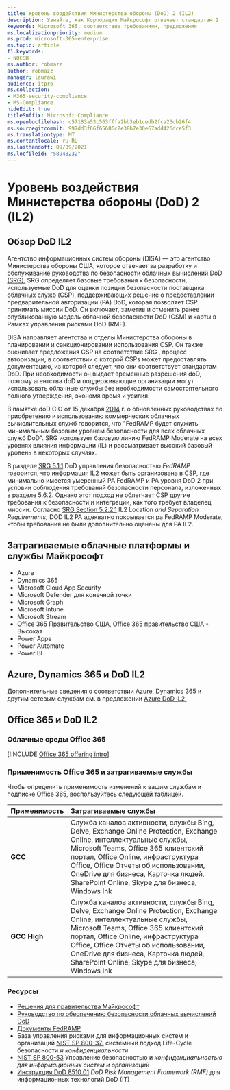 ```yaml
---
title: Уровень воздействия Министерства обороны (DoD) 2 (IL2)
description: Узнайте, как Корпорация Майкрософт отвечает стандартам 2 (IL2) для Министерства обороны (DoD).
keywords: Microsoft 365, соответствие требованиям, предложения
ms.localizationpriority: medium
ms.prod: microsoft-365-enterprise
ms.topic: article
f1.keywords:
- NOCSH
ms.author: robmazz
author: robmazz
manager: laurawi
audience: itpro
ms.collection:
- M365-security-compliance
- MS-Compliance
hideEdit: true
titleSuffix: Microsoft Compliance
ms.openlocfilehash: c57183a53c563fffa2bb3eb1cedb2fca23db26f4
ms.sourcegitcommit: 997dd3f66f65686c2e38b7e30e67add426dce5f3
ms.translationtype: MT
ms.contentlocale: ru-RU
ms.lasthandoff: 09/09/2021
ms.locfileid: "58948232"
---
```

# <a name="department-of-defense-dod-impact-level-2-il2"></a>Уровень воздействия Министерства обороны (DoD) 2 (IL2)

## <a name="dod-il2-overview"></a>Обзор DoD IL2

Агентство информационных систем обороны (DISA) — это агентство Министерства обороны США, которое отвечает за разработку и обслуживание руководства по безопасности облачных вычислений DoD [(SRG).](https://dl.dod.cyber.mil/wp-content/uploads/cloud/SRG/index.html) SRG определяет базовые требования к безопасности, используемые DoD для оценки позиции безопасности поставщика облачных служб (CSP), поддерживающих решение о предоставлении предварительной авторизации (PA) DoD, которая позволяет CSP принимать миссии DoD. Он включает, заметив и отменить ранее опубликованную модель облачной безопасности DoD (CSM) и карты в Рамках управления рисками DoD (RMF).

DISA направляет агентства и отделы Министерства обороны в планировании и санкционировании использования CSP. Он также оценивает предложения CSP на соответствие SRG , процесс авторизации, в соответствии с которой CSPs может предоставлять документацию, из которой следует, что они соответствует стандартам DoD. При необходимости он выдает временные разрешения doD, поэтому агентства doD и поддерживающие организации могут использовать облачные службы без необходимости самостоятельного полного утверждения, экономя время и усилия.

В памятке doD CIO от 15 декабря  [2014](https://www.esi.mil/contentview.aspx?id=585) г. о обновленных руководствах по приобретению и использованию коммерческих облачных вычислительных служб говорится, что "FedRAMP будет служить минимальным базовым уровнем безопасности для всех облачных служб DoD". SRG использует базовую линию FedRAMP Moderate на всех уровнях влияния информации (IL) и рассматривает высокий базовый уровень в некоторых случаях.

В разделе [SRG 5.1.1](https://dl.dod.cyber.mil/wp-content/uploads/cloud/SRG/index.html#5SECURITYREQUIREMENTS) DoD управления безопасностью *FedRAMP* говорится, что информация IL2 может быть организована в CSP, где минимально имеется умеренный PA FedRAMP и PA уровня DoD 2 при условии соблюдения требований безопасности персонала, изложенных в разделе 5.6.2. Однако этот подход не облегчает CSP другие требования к безопасности и интеграции, как того требует владелец миссии. Согласно [SRG Section 5.2.2.1](https://dl.dod.cyber.mil/wp-content/uploads/cloud/SRG/index.html#5.2LegalConsiderations) IL2 Location *and Separation Requirements,* DOD IL2 PA адекватно покрывается pa FedRAMP Moderate, чтобы требования не были дополнительно оценены для PA IL2.

## <a name="microsoft-in-scope-cloud-platforms--services"></a>Затрагиваемые облачные платформы и службы Майкрософт

- Azure
- Dynamics 365
- Microsoft Cloud App Security
- Microsoft Defender для конечной точки
- Microsoft Graph
- Microsoft Intune
- Microsoft Stream
- Office 365 Правительство США, Office 365 правительство США - Высокая
- Power Apps
- Power Automate
- Power BI

## <a name="azure-dynamics-365-and-dod-il2"></a>Azure, Dynamics 365 и DoD IL2

Дополнительные сведения о соответствии Azure, Dynamics 365 и другим сетевым службам см. в предложении [Azure DoD IL2.](/azure/compliance/offerings/offering-dod-il2)

## <a name="office-365-and-dod-il2"></a>Office 365 и DoD IL2

### <a name="office-365-cloud-environments"></a>Облачные среды Office 365

[!INCLUDE [Office 365 offering intro](../includes/o365-offering-introduction.md)]

### <a name="office-365-applicability-and-in-scope-services"></a>Применимость Office 365 и затрагиваемые службы

Чтобы определить применимость изменений к вашим службам и подписке Office 365, воспользуйтесь следующей таблицей.

| **Применимость** | **Затрагиваемые службы** |
|:------------------|:----------------------|
| **GCC** | Служба каналов активности, службы Bing, Delve, Exchange Online Protection, Exchange Online, интеллектуальные службы, Microsoft Teams, Office 365 клиентский портал, Office Online, инфраструктура Office, Office Отчеты об использовании, OneDrive для бизнеса, Карточка людей, SharePoint Online, Skype для бизнеса, Windows Ink |
| **GCC High** | Служба каналов активности, службы Bing, Delve, Exchange Online Protection, Exchange Online, интеллектуальные службы, Microsoft Teams, Office 365 клиентский портал, Office Online, инфраструктура Office, Office Отчеты об использовании, OneDrive для бизнеса, Карточка людей, SharePoint Online, Skype для бизнеса, Windows Ink |

### <a name="resources"></a>Ресурсы

- [Решения для правительства Майкрософт](https://www.microsoft.com/enterprise/government)
- [Руководство по обеспечению безопасности облачных вычислений DoD](https://dl.dod.cyber.mil/wp-content/uploads/cloud/SRG/index.html)
- [Документы FedRAMP](https://www.fedramp.gov/documents/)
- База управления рисками для информационных систем и организаций [NIST SP 800-37:](https://csrc.nist.gov/publications/detail/sp/800-37/rev-2/final) системный подход Life-Cycle безопасности *и конфиденциальности*
- [NIST SP 800-53](https://csrc.nist.gov/Projects/risk-management/sp800-53-controls/release-search#!/800-53) Управление безопасностью и *конфиденциальностью для информационных систем и организаций*
- [Инструкция DoD 8510.01](https://www.esd.whs.mil/Portals/54/Documents/DD/issuances/dodi/851001p.pdf) *DoD Risk Management Framework (RMF)* для информационных технологий DoD (IT)
